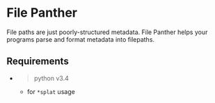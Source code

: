 # File Panther
File paths are just poorly-structured metadata.
File Panther helps your programs parse and format metadata into filepaths.

## Requirements
* > python v3.4
    * for `*splat` usage
